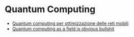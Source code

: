 # Quantum Computing

- [Quantum computing per ottimizzazione delle reti mobili](https://www.gruppotim.it/content/tiportal/it/notiziariotecnico/edizioni-2020/n-1-2020/Quantum-Computing-ottimizzazione-delle-reti-mobili.html)
- [Quantum computing as a field is obvious bullshit](https://scottlocklin.wordpress.com/2019/01/15/quantum-computing-as-a-field-is-obvious-bullshit/)
